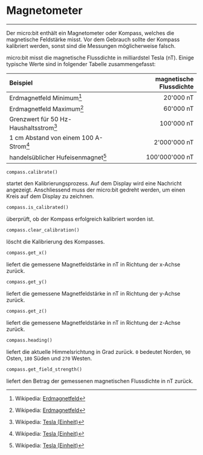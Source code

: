 # Magnetometer
---

Der micro:bit enthält ein Magnetometer oder Kompass, welches die magnetische Feldstärke misst. Vor dem Gebrauch sollte der Kompass kalibriert werden, sonst sind die Messungen möglicherweise falsch.

micro:bit misst die magnetische Flussdichte in milliardstel Tesla (nT). Einige typische Werte sind in folgender Tabelle zusammengefasst:

| Beispiel                               | magnetische Flussdichte |
|:-------------------------------------- | -----------------------:|
| Erdmagnetfeld Minimum[^1]              |               20'000 nT |
| Erdmagnetfeld Maximum[^1]              |               60'000 nT |
| Grenzwert für 50 Hz-Haushaltsstrom[^2] |              100'000 nT |
| 1 cm Abstand von einem 100 A-Strom[^2] |            2'000'000 nT |
| handelsüblicher Hufeisenmagnet[^2]     |          100'000'000 nT |

~~~ python
compass.calibrate()
~~~
startet den Kalibrierungsprozess. Auf dem Display wird eine Nachricht angezeigt. Anschliessend muss der micro:bit gedreht werden, um einen Kreis auf dem Display zu zeichnen.

~~~ python
compass.is_calibrated()
~~~
überprüft, ob der Kompass erfolgreich kalibriert worden ist.

~~~ python
compass.clear_calibration()
~~~
löscht die Kalibrierung des Kompasses.

~~~ python
compass.get_x()
~~~
liefert die gemessene Magnetfeldstärke in nT in Richtung der x-Achse zurück.

~~~ python
compass.get_y()
~~~
liefert die gemessene Magnetfeldstärke in nT in Richtung der y-Achse zurück.

~~~ python
compass.get_z()
~~~
liefert die gemessene Magnetfeldstärke in nT in Richtung der z-Achse zurück.

~~~ python
compass.heading()
~~~
liefert die aktuelle Himmelsrichtung in Grad zurück. `0` bedeutet Norden, `90` Osten, `180` Süden und `270` Westen.

~~~ python
compass.get_field_strength()
~~~
liefert den Betrag der gemessenen magnetischen Flussdichte in nT zurück.

[^1]: Wikipedia: [Erdmagnetfeld](https://de.wikipedia.org/wiki/Erdmagnetfeld)
[^2]: Wikipedia: [Tesla (Einheit)](https://de.wikipedia.org/wiki/Tesla_(Einheit))
